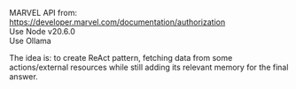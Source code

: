 MARVEL API from: https://developer.marvel.com/documentation/authorization<br/>
Use Node v20.6.0<br/>
Use Ollama<br/>

The idea is: to create ReAct pattern, fetching data from some actions/external resources while still adding its relevant memory for the final answer.
